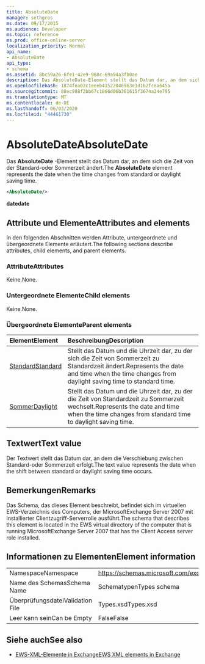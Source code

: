 ```yaml
---
title: AbsoluteDate
manager: sethgros
ms.date: 09/17/2015
ms.audience: Developer
ms.topic: reference
ms.prod: office-online-server
localization_priority: Normal
api_name:
- AbsoluteDate
api_type:
- schema
ms.assetid: 8bc59a26-6fe1-42e9-968c-69a94a3fb0ae
description: Das AbsoluteDate-Element stellt das Datum dar, an dem sich die Zeit von der Standard-oder Sommerzeit ändert.
ms.openlocfilehash: 1874fea02c1eeeb41522046963e1d1b2fcea645a
ms.sourcegitcommit: 88ec988f2bb67c1866d06b361615f3674a24e795
ms.translationtype: MT
ms.contentlocale: de-DE
ms.lasthandoff: 06/03/2020
ms.locfileid: "44461730"
---
```

# <a name="absolutedate"></a><span data-ttu-id="7cfa4-103">AbsoluteDate</span><span class="sxs-lookup"><span data-stu-id="7cfa4-103">AbsoluteDate</span></span>

<span data-ttu-id="7cfa4-104">Das **AbsoluteDate** -Element stellt das Datum dar, an dem sich die Zeit von der Standard-oder Sommerzeit ändert.</span><span class="sxs-lookup"><span data-stu-id="7cfa4-104">The **AbsoluteDate** element represents the date when the time changes from standard or daylight saving time.</span></span> 
  
```xml
<AbsoluteDate/>
```

<span data-ttu-id="7cfa4-105">**date**</span><span class="sxs-lookup"><span data-stu-id="7cfa4-105">**date**</span></span>

## <a name="attributes-and-elements"></a><span data-ttu-id="7cfa4-106">Attribute und Elemente</span><span class="sxs-lookup"><span data-stu-id="7cfa4-106">Attributes and elements</span></span>

<span data-ttu-id="7cfa4-107">In den folgenden Abschnitten werden Attribute, untergeordnete und übergeordnete Elemente erläutert.</span><span class="sxs-lookup"><span data-stu-id="7cfa4-107">The following sections describe attributes, child elements, and parent elements.</span></span>
  
### <a name="attributes"></a><span data-ttu-id="7cfa4-108">Attribute</span><span class="sxs-lookup"><span data-stu-id="7cfa4-108">Attributes</span></span>

<span data-ttu-id="7cfa4-109">Keine.</span><span class="sxs-lookup"><span data-stu-id="7cfa4-109">None.</span></span>
  
### <a name="child-elements"></a><span data-ttu-id="7cfa4-110">Untergeordnete Elemente</span><span class="sxs-lookup"><span data-stu-id="7cfa4-110">Child elements</span></span>

<span data-ttu-id="7cfa4-111">Keine.</span><span class="sxs-lookup"><span data-stu-id="7cfa4-111">None.</span></span>
  
### <a name="parent-elements"></a><span data-ttu-id="7cfa4-112">Übergeordnete Elemente</span><span class="sxs-lookup"><span data-stu-id="7cfa4-112">Parent elements</span></span>

|<span data-ttu-id="7cfa4-113">**Element**</span><span class="sxs-lookup"><span data-stu-id="7cfa4-113">**Element**</span></span>|<span data-ttu-id="7cfa4-114">**Beschreibung**</span><span class="sxs-lookup"><span data-stu-id="7cfa4-114">**Description**</span></span>|
|:-----|:-----|
|[<span data-ttu-id="7cfa4-115">Standard</span><span class="sxs-lookup"><span data-stu-id="7cfa4-115">Standard</span></span>](standard.md) <br/> |<span data-ttu-id="7cfa4-116">Stellt das Datum und die Uhrzeit dar, zu der sich die Zeit von Sommerzeit zu Standardzeit ändert.</span><span class="sxs-lookup"><span data-stu-id="7cfa4-116">Represents the date and time when the time changes from daylight saving time to standard time.</span></span>  <br/> |
|[<span data-ttu-id="7cfa4-117">Sommer</span><span class="sxs-lookup"><span data-stu-id="7cfa4-117">Daylight</span></span>](daylight.md) <br/> |<span data-ttu-id="7cfa4-118">Stellt das Datum und die Uhrzeit dar, zu der die Zeit von Standardzeit zu Sommerzeit wechselt.</span><span class="sxs-lookup"><span data-stu-id="7cfa4-118">Represents the date and time when the time changes from standard time to daylight saving time.</span></span>  <br/> |
   
## <a name="text-value"></a><span data-ttu-id="7cfa4-119">Textwert</span><span class="sxs-lookup"><span data-stu-id="7cfa4-119">Text value</span></span>

<span data-ttu-id="7cfa4-120">Der Textwert stellt das Datum dar, an dem die Verschiebung zwischen Standard-oder Sommerzeit erfolgt.</span><span class="sxs-lookup"><span data-stu-id="7cfa4-120">The text value represents the date when the shift between standard or daylight saving time occurs.</span></span>
  
## <a name="remarks"></a><span data-ttu-id="7cfa4-121">Bemerkungen</span><span class="sxs-lookup"><span data-stu-id="7cfa4-121">Remarks</span></span>

<span data-ttu-id="7cfa4-122">Das Schema, das dieses Element beschreibt, befindet sich im virtuellen EWS-Verzeichnis des Computers, der MicrosoftExchange Server 2007 mit installierter Clientzugriff-Serverrolle ausführt.</span><span class="sxs-lookup"><span data-stu-id="7cfa4-122">The schema that describes this element is located in the EWS virtual directory of the computer that is running MicrosoftExchange Server 2007 that has the Client Access server role installed.</span></span>
  
## <a name="element-information"></a><span data-ttu-id="7cfa4-123">Informationen zu Elementen</span><span class="sxs-lookup"><span data-stu-id="7cfa4-123">Element information</span></span>

|||
|:-----|:-----|
|<span data-ttu-id="7cfa4-124">Namespace</span><span class="sxs-lookup"><span data-stu-id="7cfa4-124">Namespace</span></span>  <br/> |https://schemas.microsoft.com/exchange/services/2006/types  <br/> |
|<span data-ttu-id="7cfa4-125">Name des Schemas</span><span class="sxs-lookup"><span data-stu-id="7cfa4-125">Schema Name</span></span>  <br/> |<span data-ttu-id="7cfa4-126">Schematypen</span><span class="sxs-lookup"><span data-stu-id="7cfa4-126">Types schema</span></span>  <br/> |
|<span data-ttu-id="7cfa4-127">Überprüfungsdatei</span><span class="sxs-lookup"><span data-stu-id="7cfa4-127">Validation File</span></span>  <br/> |<span data-ttu-id="7cfa4-128">Types.xsd</span><span class="sxs-lookup"><span data-stu-id="7cfa4-128">Types.xsd</span></span>  <br/> |
|<span data-ttu-id="7cfa4-129">Leer kann sein</span><span class="sxs-lookup"><span data-stu-id="7cfa4-129">Can be Empty</span></span>  <br/> |<span data-ttu-id="7cfa4-130">False</span><span class="sxs-lookup"><span data-stu-id="7cfa4-130">False</span></span>  <br/> |
   
## <a name="see-also"></a><span data-ttu-id="7cfa4-131">Siehe auch</span><span class="sxs-lookup"><span data-stu-id="7cfa4-131">See also</span></span>

- [<span data-ttu-id="7cfa4-132">EWS-XML-Elemente in Exchange</span><span class="sxs-lookup"><span data-stu-id="7cfa4-132">EWS XML elements in Exchange</span></span>](ews-xml-elements-in-exchange.md)




